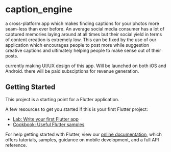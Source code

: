 # caption_engine

a cross-platform app which makes finding captions for your photos more seam-less than ever before. An average social media consumer has a lot of captured memories laying around at all times but their social yield in terms of content creation is extremely low. This can be fixed by the use of our application which encourages people to post more while suggestion creative captions and ultimately helping people to make sense out of their posts.  

currently making UI/UX design of this app. Will be launched on both iOS and Android. there will be paid subsciptions for revenue generation.

## Getting Started

This project is a starting point for a Flutter application.

A few resources to get you started if this is your first Flutter project:

- [Lab: Write your first Flutter app](https://flutter.dev/docs/get-started/codelab)
- [Cookbook: Useful Flutter samples](https://flutter.dev/docs/cookbook)

For help getting started with Flutter, view our
[online documentation](https://flutter.dev/docs), which offers tutorials,
samples, guidance on mobile development, and a full API reference.
